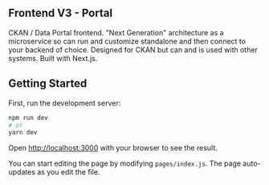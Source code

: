 ## Frontend V3 - Portal
CKAN / Data Portal frontend. "Next Generation" architecture as a microservice so can run and customize standalone and then connect to your backend of choice. Designed for CKAN but can and is used with other systems. Built with Next.js.

## Getting Started

First, run the development server:

```bash
npm run dev
# or
yarn dev
```

Open [http://localhost:3000](http://localhost:3000) with your browser to see the result.

You can start editing the page by modifying `pages/index.js`. The page auto-updates as you edit the file.
